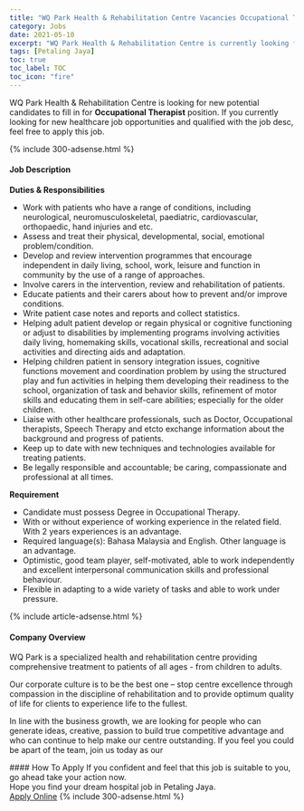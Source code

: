 ```yaml
---
title: "WQ Park Health & Rehabilitation Centre Vacancies Occupational Therapist" 
category: Jobs 
date: 2021-05-10 
excerpt: "WQ Park Health & Rehabilitation Centre is currently looking for suitable person to fill in the Occupational Therapist which positioned at Petaling Jaya" 
tags: [Petaling Jaya] 
toc: true 
toc_label: TOC 
toc_icon: "fire" 
--- 
```


<p>WQ Park Health & Rehabilitation Centre is looking for new potential candidates to fill in for <b>Occupational Therapist</b> position. If you currently looking for new healthcare job opportunities and qualified with the job desc, feel free to apply this job.
</p>{% include 300-adsense.html %} 
<div><div><h4>Job Description</h4></div><div><div><span><div><p><strong>Duties &amp; Responsibilities</strong></p><ul><li>Work with patients who have a range of conditions, including neurological, neuromusculoskeletal, paediatric, cardiovascular, orthopaedic, hand injuries and etc.</li><li>Assess and treat their physical, developmental, social, emotional problem/condition.</li><li>Develop and review intervention programmes that encourage independent in daily living, school, work, leisure and function in community by the use of a range of approaches.</li><li>Involve carers in the intervention, review and rehabilitation of patients.</li><li>Educate patients and their carers about how to prevent and/or improve conditions.</li><li>Write patient case notes and reports and collect statistics.</li><li>Helping adult patient develop or regain physical or cognitive functioning or adjust to disabilities by implementing programs involving activities daily living, homemaking skills, vocational skills, recreational and social activities and directing aids and adaptation.</li><li>Helping children patient in sensory integration issues, cognitive functions movement and coordination problem by using the structured play and fun activities in helping them developing their readiness to the school, organization of task and behavior skills, refinement of motor skills and educating them in self-care abilities; especially for the older children.</li><li>Liaise with other healthcare professionals, such as Doctor, Occupational therapists, Speech Therapy and etcto exchange information about the background and progress of patients.</li><li>Keep up to date with new techniques and technologies available for treating patients.</li><li>Be legally responsible and accountable; be caring, compassionate and professional at all times.</li></ul><p><strong>Requirement</strong></p><ul><li>Candidate must possess Degree in Occupational Therapy.</li><li>With or without experience of working experience in the related field. With 2 years experiences is an advantage.</li><li>Required language(s): Bahasa Malaysia and English. Other language is an advantage.</li><li>Optimistic, good team player, self-motivated, able to work independently and excellent interpersonal communication skills and professional behaviour.</li><li>Flexible in adapting to a wide variety of tasks and able to work under pressure.</li></ul></div></span></div></div></div> 
{% include article-adsense.html %} 
<div><div><h4>Company Overview</h4></div><div><div><span><div><p>WQ Park is a specialized health and rehabilitation centre providing comprehensive treatment to patients of all ages - from children to adults.</p><p>Our corporate culture is to be the best one &#8211; stop centre excellence through compassion in the discipline of rehabilitation and to provide optimum quality of life for clients to experience life to the fullest.</p><p>In line with the business growth, we are looking for people who can generate ideas, creative, passion to build true competitive advantage and who can continue to help make our centre outstanding. If you feel you could be apart of the team, join us today as our&#160;&#160;</p></div></span></div></div></div> 
#### How To Apply 
If you confident and feel that this job is suitable to you, go ahead take your action now. <br/> 
Hope you find your dream hospital job in Petaling Jaya. <br/> 
<a href="https://www.jobstreet.com.my/en/job/occupational-therapist-4561898?jobId=jobstreet-my-job-4561898" class="btn btn--warning" target="_blank" rel="nofollow noopenner">Apply Online</a> 
{% include 300-adsense.html %} 